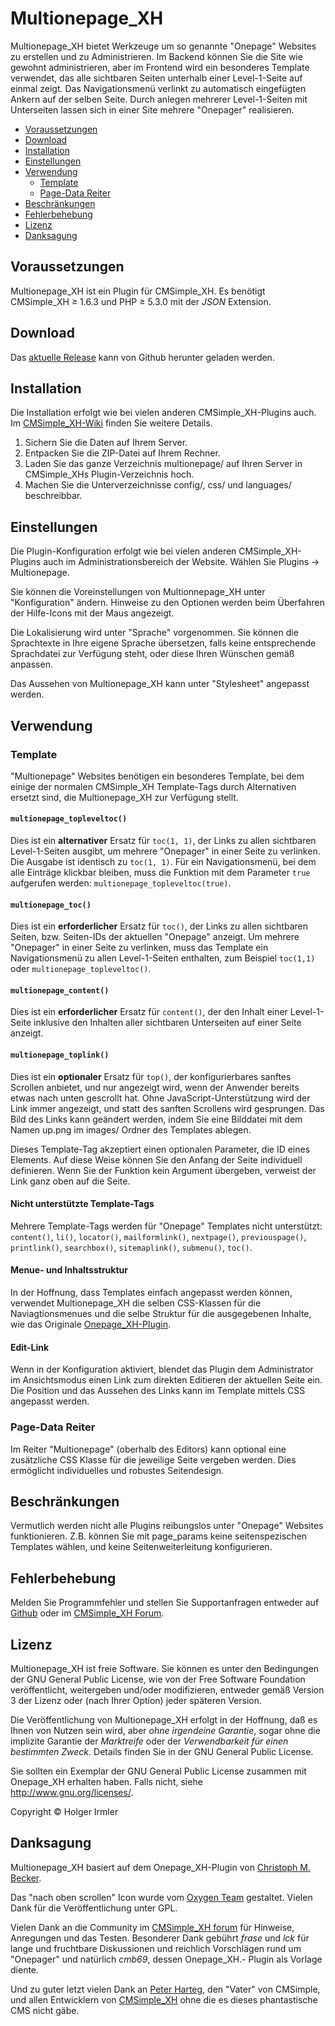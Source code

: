 # Multionepage\_XH

Multionepage\_XH bietet Werkzeuge um so genannte "Onepage" Websites zu
erstellen und zu Administrieren. Im Backend können Sie die Site wie
gewohnt administrieren, aber im Frontend wird ein besonderes Template
verwendet, das alle sichtbaren Seiten unterhalb einer Level-1-Seite auf einmal 
zeigt. Das Navigationsmenü verlinkt zu automatisch eingefügten Ankern auf der 
selben Seite. Durch anlegen mehrerer Level-1-Seiten mit Unterseiten lassen
sich in einer Site mehrere "Onepager" realisieren.

  - [Voraussetzungen](#voraussetzungen)
  - [Download](#download)
  - [Installation](#installation)
  - [Einstellungen](#einstellungen)
  - [Verwendung](#verwendung)
      - [Template](#template)
      - [Page-Data Reiter](#page-data-reiter)
  - [Beschränkungen](#beschränkungen)
  - [Fehlerbehebung](#fehlerbehebung)
  - [Lizenz](#lizenz)
  - [Danksagung](#danksagung)

## Voraussetzungen

Multionepage\_XH ist ein Plugin für CMSimple\_XH. Es benötigt CMSimple\_XH ≥
1.6.3 und PHP ≥ 5.3.0 mit der *JSON* Extension.

## Download

Das [aktuelle Release](https://github.com/tn03/multionepage_xh/releases/latest)
kann von Github herunter geladen werden.

## Installation

Die Installation erfolgt wie bei vielen anderen CMSimple\_XH-Plugins
auch. Im
[CMSimple\_XH-Wiki](https://wiki.cmsimple-xh.org/doku.php/de:installation#plugins)
finden Sie weitere Details.

1.  Sichern Sie die Daten auf Ihrem Server.
2.  Entpacken Sie die ZIP-Datei auf Ihrem Rechner.
3.  Laden Sie das ganze Verzeichnis multionepage/ auf Ihren Server in
    CMSimple\_XHs Plugin-Verzeichnis hoch.
4.  Machen Sie die Unterverzeichnisse config/, css/ und languages/
    beschreibbar.

## Einstellungen

Die Plugin-Konfiguration erfolgt wie bei vielen anderen
CMSimple\_XH-Plugins auch im Administrationsbereich der Website. Wählen
Sie Plugins → Multionepage.

Sie können die Voreinstellungen von Multionnepage\_XH unter "Konfiguration"
ändern. Hinweise zu den Optionen werden beim Überfahren der Hilfe-Icons
mit der Maus angezeigt.

Die Lokalisierung wird unter "Sprache" vorgenommen. Sie können die
Sprachtexte in Ihre eigene Sprache übersetzen, falls keine entsprechende
Sprachdatei zur Verfügung steht, oder diese Ihren Wünschen gemäß
anpassen.

Das Aussehen von Multionepage\_XH kann unter "Stylesheet" angepasst werden.

## Verwendung

### Template

"Multionepage" Websites benötigen ein besonderes Template, bei dem einige der
normalen CMSimple\_XH Template-Tags durch Alternativen ersetzt sind, die
Multionepage\_XH zur Verfügung stellt.

#### `multionepage_topleveltoc()`

Dies ist ein **alternativer** Ersatz für `toc(1, 1)`, der Links zu allen
sichtbaren Level-1-Seiten ausgibt, um mehrere "Onepager" in einer Seite 
zu verlinken. Die Ausgabe ist identisch zu `toc(1, 1)`.
Für ein Navigationsmenü, bei dem alle Einträge klickbar bleiben, muss die 
Funktion mit dem Parameter `true` aufgerufen werden: `multionepage_topleveltoc(true)`.

#### `multionepage_toc()`

Dies ist ein **erforderlicher** Ersatz für `toc()`, der Links zu allen
sichtbaren Seiten, bzw. Seiten-IDs der aktuellen "Onepage" anzeigt.
Um mehrere "Onepager" in einer Seite zu verlinken, muss das Template
ein Navigationsmenü zu allen Level-1-Seiten enthalten, zum Beispiel
`toc(1,1)` oder `multionepage_topleveltoc()`.

#### `multionepage_content()`

Dies ist ein **erforderlicher** Ersatz für `content()`, der den Inhalt einer
Level-1-Seite inklusive den Inhalten aller sichtbaren Unterseiten 
auf einer Seite anzeigt.

#### `multionepage_toplink()`

Dies ist ein **optionaler** Ersatz für `top()`, der konfigurierbares sanftes
Scrollen anbietet, und nur angezeigt wird, wenn der Anwender bereits
etwas nach unten gescrollt hat. Ohne JavaScript-Unterstützung wird der
Link immer angezeigt, und statt des sanften Scrollens wird gesprungen.
Das Bild des Links kann geändert werden, indem Sie eine Bilddatei mit
dem Namen up.png im images/ Ordner des Templates ablegen.

Dieses Template-Tag akzeptiert einen optionalen Parameter, die ID eines
Elements. Auf diese Weise können Sie den Anfang der Seite individuell
definieren. Wenn Sie der Funktion kein Argument übergeben, verweist der
Link ganz oben auf die Seite.

#### Nicht unterstützte Template-Tags

Mehrere Template-Tags werden für "Onepage" Templates nicht unterstützt:
`content()`, `li()`, `locator()`, `mailformlink()`, `nextpage()`, `previouspage()`,
`printlink()`, `searchbox()`, `sitemaplink()`, `submenu()`, `toc()`.

#### Menue- und Inhaltsstruktur

In der Hoffnung, dass Templates einfach angepasst werden können, verwendet
Multionepage\_XH die selben CSS-Klassen für die Naviagtionsmenues
und die selbe Struktur für die ausgegebenen Inhalte, wie das Originale
[Onepage\_XH-Plugin](https://github.com/cmb69/onepage_xh).

#### Edit-Link

Wenn in der Konfiguration aktiviert, blendet das Plugin dem Administrator
im Ansichtsmodus einen Link zum direkten Editieren der aktuellen
Seite ein. Die Position und das Aussehen des Links kann im Template
mittels CSS angepasst werden.

### Page-Data Reiter

Im Reiter "Multionepage" (oberhalb des Editors) kann optional eine
zusätzliche CSS Klasse für die jeweilige Seite vergeben werden. Dies
ermöglicht individuelles und robustes Seitendesign.

## Beschränkungen

Vermutlich werden nicht alle Plugins reibungslos unter "Onepage"
Websites funktionieren. Z.B. können Sie mit page\_params keine
seitenspezischen Templates wählen, und keine Seitenweiterleitung
konfigurieren.

## Fehlerbehebung

Melden Sie Programmfehler und stellen Sie Supportanfragen entweder auf [Github](https://github.com/tn03/multionepage_xh/issues)
oder im [CMSimple_XH Forum](https://cmsimpleforum.com/).

## Lizenz

Multionepage\_XH ist freie Software. Sie können es unter den Bedingungen
der GNU General Public License, wie von der Free Software Foundation
veröffentlicht, weitergeben und/oder modifizieren, entweder gemäß
Version 3 der Lizenz oder (nach Ihrer Option) jeder späteren Version.

Die Veröffentlichung von Multionepage\_XH erfolgt in der Hoffnung, daß es
Ihnen von Nutzen sein wird, aber *ohne irgendeine Garantie*, sogar ohne
die implizite Garantie der *Marktreife* oder der *Verwendbarkeit für einen
bestimmten Zweck*. Details finden Sie in der GNU General Public License.

Sie sollten ein Exemplar der GNU General Public License zusammen mit
Onepage\_XH erhalten haben. Falls nicht, siehe
<http://www.gnu.org/licenses/>.

Copyright © Holger Irmler

## Danksagung

Multionepage\_XH basiert auf dem Onepage\_XH-Plugin von 
[Christoph M. Becker](https://github.com/cmb69/onepage_xh).

Das "nach oben scrollen" Icon wurde vom [Oxygen
Team](http://www.iconarchive.com/show/oxygen-icons-by-oxygen-icons.org.html)
gestaltet. Vielen Dank für die Veröffentlichung unter GPL.

Vielen Dank an die Community im [CMSimple\_XH
forum](http://www.cmsimpleforum.com/) für Hinweise, Anregungen und das
Testen. Besonderer Dank gebührt *frase* und *lck* für lange und fruchtbare 
Diskussionen und reichlich Vorschlägen rund um "Onepager" und natürlich 
*cmb69*, dessen Onepage_XH.- Plugin als Vorlage diente.

Und zu guter letzt vielen Dank an [Peter Harteg](http://www.harteg.dk/),
den "Vater" von CMSimple, und allen Entwicklern von
[CMSimple\_XH](http://www.cmsimple-xh.org/de/) ohne die es dieses
phantastische CMS nicht gäbe.
